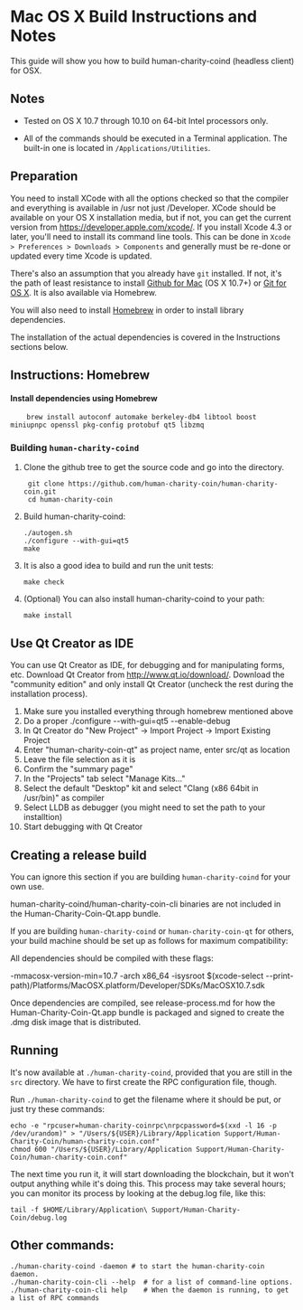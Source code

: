 Mac OS X Build Instructions and Notes
====================================
This guide will show you how to build human-charity-coind (headless client) for OSX.

Notes
-----

* Tested on OS X 10.7 through 10.10 on 64-bit Intel processors only.

* All of the commands should be executed in a Terminal application. The
built-in one is located in `/Applications/Utilities`.

Preparation
-----------

You need to install XCode with all the options checked so that the compiler
and everything is available in /usr not just /Developer. XCode should be
available on your OS X installation media, but if not, you can get the
current version from https://developer.apple.com/xcode/. If you install
Xcode 4.3 or later, you'll need to install its command line tools. This can
be done in `Xcode > Preferences > Downloads > Components` and generally must
be re-done or updated every time Xcode is updated.

There's also an assumption that you already have `git` installed. If
not, it's the path of least resistance to install [Github for Mac](https://mac.github.com/)
(OS X 10.7+) or
[Git for OS X](https://code.google.com/p/git-osx-installer/). It is also
available via Homebrew.

You will also need to install [Homebrew](http://brew.sh) in order to install library
dependencies.

The installation of the actual dependencies is covered in the Instructions
sections below.

Instructions: Homebrew
----------------------

#### Install dependencies using Homebrew

        brew install autoconf automake berkeley-db4 libtool boost miniupnpc openssl pkg-config protobuf qt5 libzmq

### Building `human-charity-coind`

1. Clone the github tree to get the source code and go into the directory.

        git clone https://github.com/human-charity-coin/human-charity-coin.git
        cd human-charity-coin

2.  Build human-charity-coind:

        ./autogen.sh
        ./configure --with-gui=qt5
        make

3.  It is also a good idea to build and run the unit tests:

        make check

4.  (Optional) You can also install human-charity-coind to your path:

        make install

Use Qt Creator as IDE
------------------------
You can use Qt Creator as IDE, for debugging and for manipulating forms, etc.
Download Qt Creator from http://www.qt.io/download/. Download the "community edition" and only install Qt Creator (uncheck the rest during the installation process).

1. Make sure you installed everything through homebrew mentioned above
2. Do a proper ./configure --with-gui=qt5 --enable-debug
3. In Qt Creator do "New Project" -> Import Project -> Import Existing Project
4. Enter "human-charity-coin-qt" as project name, enter src/qt as location
5. Leave the file selection as it is
6. Confirm the "summary page"
7. In the "Projects" tab select "Manage Kits..."
8. Select the default "Desktop" kit and select "Clang (x86 64bit in /usr/bin)" as compiler
9. Select LLDB as debugger (you might need to set the path to your installtion)
10. Start debugging with Qt Creator

Creating a release build
------------------------
You can ignore this section if you are building `human-charity-coind` for your own use.

human-charity-coind/human-charity-coin-cli binaries are not included in the Human-Charity-Coin-Qt.app bundle.

If you are building `human-charity-coind` or `human-charity-coin-qt` for others, your build machine should be set up
as follows for maximum compatibility:

All dependencies should be compiled with these flags:

 -mmacosx-version-min=10.7
 -arch x86_64
 -isysroot $(xcode-select --print-path)/Platforms/MacOSX.platform/Developer/SDKs/MacOSX10.7.sdk

Once dependencies are compiled, see release-process.md for how the Human-Charity-Coin-Qt.app
bundle is packaged and signed to create the .dmg disk image that is distributed.

Running
-------

It's now available at `./human-charity-coind`, provided that you are still in the `src`
directory. We have to first create the RPC configuration file, though.

Run `./human-charity-coind` to get the filename where it should be put, or just try these
commands:

    echo -e "rpcuser=human-charity-coinrpc\nrpcpassword=$(xxd -l 16 -p /dev/urandom)" > "/Users/${USER}/Library/Application Support/Human-Charity-Coin/human-charity-coin.conf"
    chmod 600 "/Users/${USER}/Library/Application Support/Human-Charity-Coin/human-charity-coin.conf"

The next time you run it, it will start downloading the blockchain, but it won't
output anything while it's doing this. This process may take several hours;
you can monitor its process by looking at the debug.log file, like this:

    tail -f $HOME/Library/Application\ Support/Human-Charity-Coin/debug.log

Other commands:
-------

    ./human-charity-coind -daemon # to start the human-charity-coin daemon.
    ./human-charity-coin-cli --help  # for a list of command-line options.
    ./human-charity-coin-cli help    # When the daemon is running, to get a list of RPC commands
